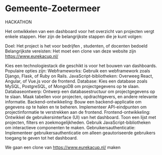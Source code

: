 # Gemeente-Zoetermeer
HACKATHON

Het ontwikkelen van een dashboard voor het overzicht van projecten vergt enkele stappen. Hier zijn de belangrijkste stappen die je kunt volgen:

Doel:
Het project is het voor bedrijfen , studenten, of docenten bedoeld
Belangrijkste vereisten:
Het moet een clone van deze website zijn https://www.eurekacup.nl/

Kies een technologiestack die geschikt is voor het bouwen van dashboards. Populaire opties zijn:
Webframeworks: Gebruik een webframework zoals Django, Flask, of Ruby on Rails.
JavaScript-bibliotheken: Overweeg React, Angular, of Vue.js voor de frontend.
Database: Kies een database zoals MySQL, PostgreSQL, of MongoDB om projectgegevens op te slaan.
Databaseontwerp:
Ontwerp een databasestructuur om projectgegevens op te slaan. Maak tabellen voor projecten, opdrachtgevers, en andere relevante informatie.
Backend-ontwikkeling:
Bouw een backend-applicatie om gegevens op te halen en te beheren. Implementeer API-eindpunten om projectinformatie te verstrekken aan de frontend.
Frontend-ontwikkeling:
Ontwikkel de gebruikersinterface (UI) van het dashboard. Toon een lijst met projecten, filters en zoekmogelijkheden.
Gebruik JavaScript-bibliotheken om interactieve componenten te maken.
Gebruikersauthenticatie:
Implementeer gebruikersauthenticatie om alleen geautoriseerde gebruikers toegang te geven tot het dashboard.






We gaan een clone van https://www.eurekacup.nl/ maken 


